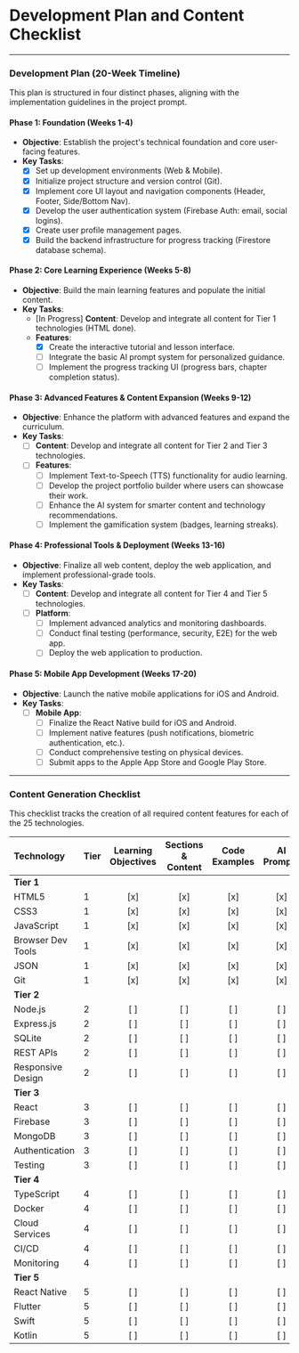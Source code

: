 # Development Plan and Content Checklist

---

### **Development Plan (20-Week Timeline)**

This plan is structured in four distinct phases, aligning with the implementation guidelines in the project prompt.

#### **Phase 1: Foundation (Weeks 1-4)**

*   **Objective**: Establish the project's technical foundation and core user-facing features.
*   **Key Tasks**:
    *   [x] Set up development environments (Web & Mobile).
    *   [x] Initialize project structure and version control (Git).
    *   [x] Implement core UI layout and navigation components (Header, Footer, Side/Bottom Nav).
    *   [x] Develop the user authentication system (Firebase Auth: email, social logins).
    *   [x] Create user profile management pages.
    *   [x] Build the backend infrastructure for progress tracking (Firestore database schema).

#### **Phase 2: Core Learning Experience (Weeks 5-8)**

*   **Objective**: Build the main learning features and populate the initial content.
*   **Key Tasks**:
    *   [In Progress] **Content**: Develop and integrate all content for Tier 1 technologies (HTML done).
    *   **Features**:
        *   [x] Create the interactive tutorial and lesson interface.
        *   [ ] Integrate the basic AI prompt system for personalized guidance.
        *   [ ] Implement the progress tracking UI (progress bars, chapter completion status).

#### **Phase 3: Advanced Features & Content Expansion (Weeks 9-12)**

*   **Objective**: Enhance the platform with advanced features and expand the curriculum.
*   **Key Tasks**:
    *   [ ] **Content**: Develop and integrate all content for Tier 2 and Tier 3 technologies.
    *   [ ] **Features**:
        *   [ ] Implement Text-to-Speech (TTS) functionality for audio learning.
        *   [ ] Develop the project portfolio builder where users can showcase their work.
        *   [ ] Enhance the AI system for smarter content and technology recommendations.
        *   [ ] Implement the gamification system (badges, learning streaks).

#### **Phase 4: Professional Tools & Deployment (Weeks 13-16)**

*   **Objective**: Finalize all web content, deploy the web application, and implement professional-grade tools.
*   **Key Tasks**:
    *   [ ] **Content**: Develop and integrate all content for Tier 4 and Tier 5 technologies.
    *   [ ] **Platform**:
        *   [ ] Implement advanced analytics and monitoring dashboards.
        *   [ ] Conduct final testing (performance, security, E2E) for the web app.
        *   [ ] Deploy the web application to production.

#### **Phase 5: Mobile App Development (Weeks 17-20)**

*   **Objective**: Launch the native mobile applications for iOS and Android.
*   **Key Tasks**:
    *   [ ] **Mobile App**:
        *   [ ] Finalize the React Native build for iOS and Android.
        *   [ ] Implement native features (push notifications, biometric authentication, etc.).
        *   [ ] Conduct comprehensive testing on physical devices.
        *   [ ] Submit apps to the Apple App Store and Google Play Store.

---

### **Content Generation Checklist**

This checklist tracks the creation of all required content features for each of the 25 technologies.

| Technology | Tier | Learning Objectives | Sections & Content | Code Examples | AI Prompts | Resources | Tools Required | Best Practices | Common Pitfalls | Career Relevance |
| :--- | :--- | :---: | :---: | :---: | :---: | :---: | :---: | :---: | :---: | :---: |
| **Tier 1** | | | | | | | | | | |
| HTML5 | 1 | [x] | [x] | [x] | [x] | [x] | [x] | [x] | [x] | [x] |
| CSS3 | 1 | [x] | [x] | [x] | [x] | [x] | [x] | [x] | [x] | [x] |
| JavaScript | 1 | [x] | [x] | [x] | [x] | [x] | [x] | [x] | [x] | [x] |
| Browser Dev Tools | 1 | [x] | [x] | [x] | [x] | [x] | [x] | [x] | [x] | [x] |
| JSON | 1 | [x] | [x] | [x] | [x] | [x] | [x] | [x] | [x] | [x] |
| Git | 1 | [x] | [x] | [x] | [x] | [x] | [x] | [x] | [x] | [x] |
| **Tier 2** | | | | | | | | | | |
| Node.js | 2 | [ ] | [ ] | [ ] | [ ] | [ ] | [ ] | [ ] | [ ] | [ ] |
| Express.js | 2 | [ ] | [ ] | [ ] | [ ] | [ ] | [ ] | [ ] | [ ] | [ ] |
| SQLite | 2 | [ ] | [ ] | [ ] | [ ] | [ ] | [ ] | [ ] | [ ] | [ ] |
| REST APIs | 2 | [ ] | [ ] | [ ] | [ ] | [ ] | [ ] | [ ] | [ ] | [ ] |
| Responsive Design | 2 | [ ] | [ ] | [ ] | [ ] | [ ] | [ ] | [ ] | [ ] | [ ] |
| **Tier 3** | | | | | | | | | | |
| React | 3 | [ ] | [ ] | [ ] | [ ] | [ ] | [ ] | [ ] | [ ] | [ ] |
| Firebase | 3 | [ ] | [ ] | [ ] | [ ] | [ ] | [ ] | [ ] | [ ] | [ ] |
| MongoDB | 3 | [ ] | [ ] | [ ] | [ ] | [ ] | [ ] | [ ] | [ ] | [ ] |
| Authentication | 3 | [ ] | [ ] | [ ] | [ ] | [ ] | [ ] | [ ] | [ ] | [ ] |
| Testing | 3 | [ ] | [ ] | [ ] | [ ] | [ ] | [ ] | [ ] | [ ] | [ ] |
| **Tier 4** | | | | | | | | | | |
| TypeScript | 4 | [ ] | [ ] | [ ] | [ ] | [ ] | [ ] | [ ] | [ ] | [ ] |
| Docker | 4 | [ ] | [ ] | [ ] | [ ] | [ ] | [ ] | [ ] | [ ] | [ ] |
| Cloud Services | 4 | [ ] | [ ] | [ ] | [ ] | [ ] | [ ] | [ ] | [ ] | [ ] |
| CI/CD | 4 | [ ] | [ ] | [ ] | [ ] | [ ] | [ ] | [ ] | [ ] | [ ] |
| Monitoring | 4 | [ ] | [ ] | [ ] | [ ] | [ ] | [ ] | [ ] | [ ] | [ ] |
| **Tier 5** | | | | | | | | | | |
| React Native | 5 | [ ] | [ ] | [ ] | [ ] | [ ] | [ ] | [ ] | [ ] | [ ] |
| Flutter | 5 | [ ] | [ ] | [ ] | [ ] | [ ] | [ ] | [ ] | [ ] | [ ] |
| Swift | 5 | [ ] | [ ] | [ ] | [ ] | [ ] | [ ] | [ ] | [ ] | [ ] |
| Kotlin | 5 | [ ] | [ ] | [ ] | [ ] | [ ] | [ ] | [ ] | [ ] | [ ] |

